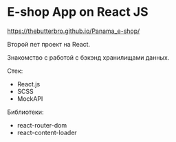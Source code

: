 # E-shop App on React JS

https://thebutterbro.github.io/Panama_e-shop/

Второй пет проект на React. 

Знакомство с работой с бэкэнд хранилищами данных. 

Стек:
 - React.js
 - SCSS
 - MockAPI
 
Библиотеки: 
 - react-router-dom
 - react-content-loader

